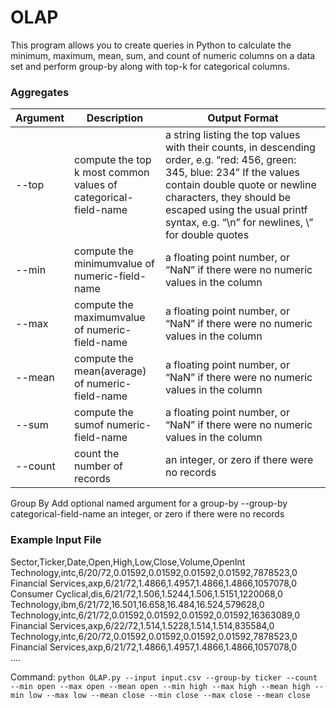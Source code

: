 # OLAP
This program allows you to create queries in Python to calculate the minimum, maximum, mean, sum, and count of numeric columns on a data set and perform group-by along with top-k for categorical columns.

### Aggregates

| Argument | Description | Output Format |
|-------|-------|-------|
| --top <k> <categorical-field-name> | compute the ​top k ​most common values of categorical-field-name | a string listing the top values with their counts, in descending order, e.g. “red: 456, green: 345, blue: 234” If the values contain double quote or newline characters, they should be escaped using the usual printf syntax, e.g. “\n” for newlines, \” for double quotes |
| --min <numeric-field-name> | compute the ​minimum​value of numeric-field-name | a floating point number, or “NaN” if there were no numeric values in the column |
| --max <numeric-field-name> | compute the ​maximum​value of numeric-field-name | a floating point number, or “NaN” if there were no numeric values in the column |
| --mean <numeric-field-name> | compute the ​mean​(average) of numeric-field-name | a floating point number, or “NaN” if there were no numeric values in the column |
| --sum <numeric-field-name> | compute the ​sum​of numeric-field-name | a floating point number, or “NaN” if there were no numeric values in the column |
| --count | count the number of records | an integer, or zero if there were no records |


Group By
Add optional named argument for a ​group-by --group-by categorical-field-name
an integer, or zero if there were no records

### Example Input File

Sector,Ticker,Date,Open,High,Low,Close,Volume,OpenInt</br>
Technology,intc,6/20/72,0.01592,0.01592,0.01592,0.01592,7878523,0</br>
Financial Services,axp,6/21/72,1.4866,1.4957,1.4866,1.4866,1057078,0</br>
Consumer Cyclical,dis,6/21/72,1.506,1.5244,1.506,1.5151,1220068,0</br>
Technology,ibm,6/21/72,16.501,16.658,16.484,16.524,579628,0</br>
Technology,intc,6/21/72,0.01592,0.01592,0.01592,0.01592,16363089,0</br>
Financial Services,axp,6/22/72,1.514,1.5228,1.514,1.514,835584,0</br>
Technology,intc,6/20/72,0.01592,0.01592,0.01592,0.01592,7878523,0</br>
Financial Services,axp,6/21/72,1.4866,1.4957,1.4866,1.4866,1057078,0</br>
....</br>

Command: `python OLAP.py --input input.csv --group-by ticker --count --min open --max open --mean open --min high --max high --mean high --min low --max low --mean close --min close --max close --mean close`
